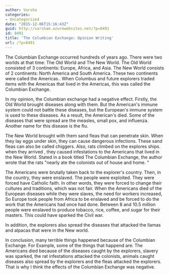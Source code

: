 ```yaml
---
author: Varsha
categories:
- Uncategorized
date: "2015-12-06T15:16:43Z"
guid: http://varsham.azurewebsites.net/?p=8491
id: 8491
title: 'The Columbian Exchange: Opinion Writing'
url: /?p=8491
---
```


The Columbian Exchange occurred hundreds of years ago. There were two worlds at that time: The Old World and The New World. The Old World consisted of 3 continents: Europe, Africa, and Asia. The New World consists of 2 continents: North America and South America. These two continents were called the Americas.. When Columbus and future explorers traded items with the Americas that lived in the Americas, this was called the Columbian Exchange.

In my opinion, the Columbian exchange had a negative effect. Firstly, the Old World brought diseases along with them. But the American's immune system could not battle these diseases, but the European's immune system is used to these diseases. As a result, the American's died. Some of the diseases that were spread are the measles, small pox, and influenza. Another name for this disease is the flu.

The New World brought with them sand fleas that can penetrate skin. When they lay eggs under skin, they can cause dangerous infections. These sand fleas can also be called chiggers. Also, rats climbed on the explores ships. when they arrived , they caused infestations to the Americans that lived in the New World. Stated in a book titled The Columbian Exchange, the author wrote that the rats  "nearly ate the colonists out of house and home. "

The Americans were brutally taken back to the explorer's country. Then, in the country, they were enslaved. The people were exploited. They were forced have Catholic faith. In other words, they were forced to change their cultures and traditions, which was not fair. When the Americans died of the European diseases while they were slaves, the need for workers increased, So Europe took people from Africa to be enslaved and be forced to do the work that the Americans had once had done. Between 8 and 10.5 million people were enslaved to produce tobacco, rice, coffee, and sugar for their masters. This could have sparked the Civil war.

In addition, the explorers also spread the diseases that attacked the llamas and alpacas that were in the New world.

In conclusion, many terrible things happened because of the Columbian Exchange. For Example, some of the things that happend are: The Americans died because of the diseases caught by the explorers, slavery was sparked, the rat infestations attacked the colonists, animals caught diseases also spread by the explorers   and the fleas attacked the explorers. That is why I think the effects of the Columbian Exchange was negative.